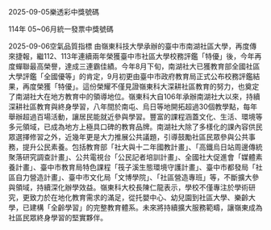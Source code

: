 
2025-09-05樂透彩中獎號碼

                                
114年 05~06月統一發票中獎號碼
                             
2025-09-06空氣品質指標
                              由嶺東科技大學承辦的臺中市南湖社區大學，再度傳來捷報，繼112、113年連續兩年榮獲臺中市社區大學校務評鑑「特優」後，今年再度蟬聯最高榮譽，達成三連霸佳績。今年8月下旬，南湖社大已獲教育部全國社區大學評鑑「全國優等」的肯定，9月初更由臺中市政府教育局正式公布校務評鑑結果，再度榮獲「特優」。這份榮耀不僅見證嶺東科大深耕社區教育的努力，也奠定了南湖社大在地方教育中的領導地位。嶺東科大自106年承辦南湖社大以來，持續深耕社區教育與終身學習，八年間於南屯、烏日等地開拓超過30個教學點，每年舉辦超過百場活動，讓居民能就近參與學習。豐富的課程涵蓋文化、生活、環境等多元領域，已成為地方上極具口碑的教育品牌。南湖社大除了多樣化的課內容供民眾選擇修習之外，近幾年更是大力推展公共議題，引導鼓勵社區民眾參與公共事務，提升公民素養。包括教育部「社大與十二年國教計畫」、「高鐵烏日站周邊傳統聚落研究調查計畫」、公共電視台「公民記者培訓計畫」、全國社大促進會「媒體素養計畫」、臺中市教育局特色課程「筏子溪生態環境守護計畫」、臺中市都發局「社區自力營造計畫」、臺中市文化局「文博學院」、「社區營造專班」等，不斷擴大參與領域，持續深化辦學效益。嶺東科大校長陳仁龍表示，學校不僅專注於學術研究，更致力於在地化教育需求的滿足，從托嬰中心、幼兒園到社區大學、樂齡大學，已建構「全齡學習」的完整教育體系。未來將持續擴大服務範疇，讓嶺東成為社區民眾終身學習的堅實夥伴。